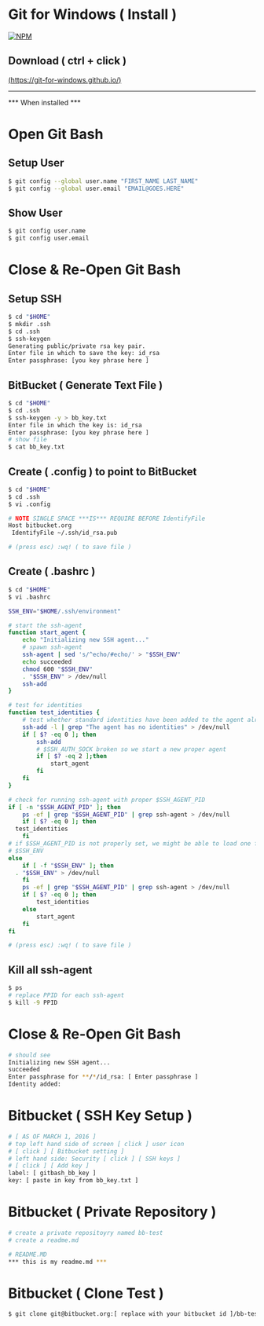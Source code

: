 # Git for Windows ( Install )
[![NPM](https://git-for-windows.github.io/img/git_logo.png)](https://git-for-windows.github.io/img/git_logo.png)

## Download ( ctrl + click )

[(https://git-for-windows.github.io/)](https://git-for-windows.github.io/)
*** ***
*** When installed ***

# Open Git Bash

## Setup User
```bash
$ git config --global user.name "FIRST_NAME LAST_NAME"
$ git config --global user.email "EMAIL@GOES.HERE" 
```

## Show User
```bash
$ git config user.name
$ git config user.email
```

# Close & Re-Open Git Bash

## Setup SSH
```bash
$ cd "$HOME"
$ mkdir .ssh
$ cd .ssh
$ ssh-keygen
Generating public/private rsa key pair.
Enter file in which to save the key: id_rsa
Enter passphrase: [you key phrase here ] 
```

## BitBucket ( Generate Text File )
```bash
$ cd "$HOME"
$ cd .ssh
$ ssh-keygen -y > bb_key.txt
Enter file in which the key is: id_rsa
Enter passphrase: [you key phrase here ]
# show file
$ cat bb_key.txt 
```

## Create ( .config ) to point to BitBucket
```bash
$ cd "$HOME"
$ cd .ssh
$ vi .config

# NOTE SINGLE SPACE ***IS*** REQUIRE BEFORE IdentifyFile
Host bitbucket.org
 IdentifyFile ~/.ssh/id_rsa.pub

# (press esc) :wq! ( to save file )
```

## Create ( .bashrc ) 
```bash
$ cd "$HOME"
$ vi .bashrc

SSH_ENV="$HOME/.ssh/environment"

# start the ssh-agent
function start_agent {
    echo "Initializing new SSH agent..."
    # spawn ssh-agent
    ssh-agent | sed 's/^echo/#echo/' > "$SSH_ENV"
    echo succeeded
    chmod 600 "$SSH_ENV"
    . "$SSH_ENV" > /dev/null
    ssh-add
}

# test for identities
function test_identities {
    # test whether standard identities have been added to the agent already
    ssh-add -l | grep "The agent has no identities" > /dev/null
    if [ $? -eq 0 ]; then
        ssh-add
        # $SSH_AUTH_SOCK broken so we start a new proper agent
        if [ $? -eq 2 ];then
            start_agent
        fi
    fi
}

# check for running ssh-agent with proper $SSH_AGENT_PID
if [ -n "$SSH_AGENT_PID" ]; then
    ps -ef | grep "$SSH_AGENT_PID" | grep ssh-agent > /dev/null
    if [ $? -eq 0 ]; then
  test_identities
    fi
# if $SSH_AGENT_PID is not properly set, we might be able to load one from
# $SSH_ENV
else
    if [ -f "$SSH_ENV" ]; then
  . "$SSH_ENV" > /dev/null
    fi
    ps -ef | grep "$SSH_AGENT_PID" | grep ssh-agent > /dev/null
    if [ $? -eq 0 ]; then
        test_identities
    else
        start_agent
    fi
fi

# (press esc) :wq! ( to save file )
```

## Kill all ssh-agent
```bash
$ ps
# replace PPID for each ssh-agent
$ kill -9 PPID
```

# Close & Re-Open Git Bash
```bash
# should see
Initializing new SSH agent...
succeeded
Enter passphrase for **/*/id_rsa: [ Enter passphrase ]
Identity added:
```

# Bitbucket ( SSH Key Setup )
```bash
# [ AS OF MARCH 1, 2016 ]
# top left hand side of screen [ click ] user icon
# [ click ] [ Bitbucket setting ]
# left hand side: Security [ click ] [ SSH keys ]
# [ click ] [ Add key ]
label: [ gitbash_bb_key ]
key: [ paste in key from bb_key.txt ]
```
# Bitbucket ( Private Repository )
```bash
# create a private repositoyry named bb-test
# create a readme.md 

# README.MD
*** this is my readme.md ***
```

# Bitbucket ( Clone Test )
```bash
$ git clone git@bitbucket.org:[ replace with your bitbucket id ]/bb-test.git
```
